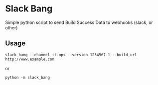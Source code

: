 Slack Bang
==========

Simple python script to send Build Success Data to webhooks (slack, or other)


Usage
-----

```
slack_bang --channel it-ops --version 1234567-1 --build_url http://www.example.com
```

or

```
python -m slack_bang
```